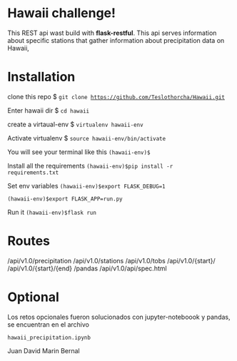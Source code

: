 #  Hawaii challenge!

This REST api wast build with **flask-restful**. This api serves information about specific stations that gather information about precipitation data on Hawaii, 


# Installation

clone this repo 
$ <code>git clone https://github.com/Teslothorcha/Hawaii.git</code>

Enter hawaii dir
$ <code>cd hawaii</code>

create a virtaual-env
$ <code>virtualenv hawaii-env</code>

Activate virtualenv
$ <code>source hawaii-env/bin/activate</code>

You will see your terminal like this
<code>(hawaii-env)$ </code>

Install all the requirements
<code>(hawaii-env)$pip install -r requirements.txt </code>

Set env variables
<code>(hawaii-env)$export FLASK\_DEBUG=1 </code>

<code>(hawaii-env)$export FLASK_APP=run.py </code>

Run it
<code>(hawaii-env)$flask run </code>

# Routes
/api/v1.0/precipitation
/api/v1.0/stations
/api/v1.0/tobs
/api/v1.0/{start}/
/api/v1.0/{start}/{end}
/pandas
/api/v1.0/api/spec.html

# Optional

Los retos opcionales fueron solucionados con jupyter-noteboook y pandas, se encuentran en el archivo

<code>hawaii_precipitation.ipynb </code>

Juan David Marin Bernal